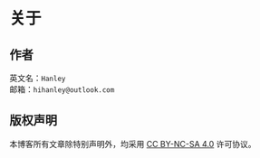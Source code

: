# 关于

## 作者

英文名：`Hanley`  
邮箱：`hihanley@outlook.com`  

## 版权声明

本博客所有文章除特别声明外，均采用 [CC BY-NC-SA 4.0](https://creativecommons.org/licenses/by-nc-sa/4.0/) 许可协议。
